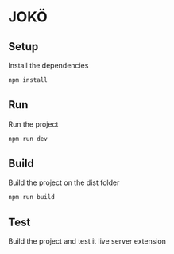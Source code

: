 # JOKÖ

## Setup


Install the dependencies
```bash
npm install
```

## Run

Run the project
```bash
npm run dev
```

## Build

Build the project on the dist folder
```bash
npm run build
```

## Test

Build the project and test it live server extension
